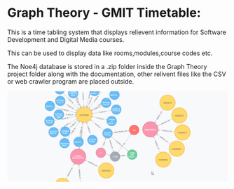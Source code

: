 # Graph Theory - GMIT Timetable:
This is a time tabling system that displays relievent information for Software Development and Digital Media courses.

This can be used to display data like rooms,modules,course codes etc.

The Noe4j database is stored in a .zip folder inside the Graph Theory project folder along with the documentation, other relivent files like the CSV or web crawler program are placed outside.

![alt text](db.png "GMIT Timetable")